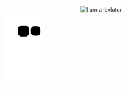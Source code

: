 <!----
# A ^-^ A 
[![]() --->
<div align="center">
 <img alt="I am a lexlutor" src="https://raw.githubusercontent.com/sebastianjnuwu/sebastianjnuwu/d864300df6e07477d3912a155433711750bf6bee/imagens/dazai.png"/>
</div>

<img alt="little snake" src="https://github.com/sebastianjnuwu/sebastianjnuwu/blob/output/github-contribution-grid-snake.svg"/>
